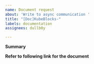 ```yaml
---
name: Document request
about: 'Write to async communication '
title: "[Doc]KubeBlocks-"
labels: documentation
assignees: dullb0y

---
```


**Summary**

**Refer to following link for the document**
